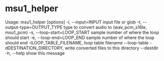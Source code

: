 # msu1_helper
Usage: msu1_helper [options]
    -i, --input=INPUT                input file or glob
    -t, --output-type=OUTPUT_TYPE    type to convert audio to (wav_pcm_s16le, msu1_pcm)
    -s, --loop-start=LOOP_START      sample number of where the loop should start
    -e, --loop-end=LOOP_END          sample number of where the loop should end
    -lLOOP_TABLE_FILENAME,           loop table filename
        --loop-table
    -dDESTINATION_DIRECTORY,         write converted files to this directory
        --destdir
    -h, --help                       show this message

